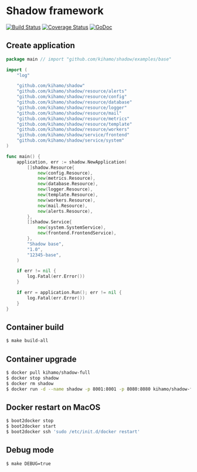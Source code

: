 Shadow framework
================

[![Build Status](https://travis-ci.org/kihamo/shadow.svg)](https://travis-ci.org/kihamo/shadow)
[![Coverage Status](https://coveralls.io/repos/kihamo/shadow/badge.svg?branch=master&service=github)](https://coveralls.io/github/kihamo/shadow?branch=master)
[![GoDoc](https://godoc.org/github.com/kihamo/shadow?status.svg)](https://godoc.org/github.com/kihamo/shadow)

Create application
------------------
```go
package main // import "github.com/kihamo/shadow/examples/base"

import (
	"log"

	"github.com/kihamo/shadow"
	"github.com/kihamo/shadow/resource/alerts"
	"github.com/kihamo/shadow/resource/config"
	"github.com/kihamo/shadow/resource/database"
	"github.com/kihamo/shadow/resource/logger"
	"github.com/kihamo/shadow/resource/mail"
	"github.com/kihamo/shadow/resource/metrics"
	"github.com/kihamo/shadow/resource/template"
	"github.com/kihamo/shadow/resource/workers"
	"github.com/kihamo/shadow/service/frontend"
	"github.com/kihamo/shadow/service/system"
)

func main() {
	application, err := shadow.NewApplication(
		[]shadow.Resource{
			new(config.Resource),
			new(metrics.Resource),
			new(database.Resource),
			new(logger.Resource),
			new(template.Resource),
			new(workers.Resource),
			new(mail.Resource),
			new(alerts.Resource),
		},
		[]shadow.Service{
			new(system.SystemService),
			new(frontend.FrontendService),
		},
		"Shadow base",
		"1.0",
		"12345-base",
	)

	if err != nil {
		log.Fatal(err.Error())
	}

	if err = application.Run(); err != nil {
		log.Fatal(err.Error())
	}
}
```

Container build
---------------
```bash
$ make build-all
```

Container upgrade
-----------------
```bash
$ docker pull kihamo/shadow-full
$ docker stop shadow
$ docker rm shadow
$ docker run -d --name shadow -p 8001:8001 -p 8080:8080 kihamo/shadow-full -debug=true
```

Docker restart on MacOS
-----------------------
```bash
$ boot2docker stop
$ boot2docker start
$ boot2docker ssh 'sudo /etc/init.d/docker restart'
```

Debug mode
----------
```bash
$ make DEBUG=true
```